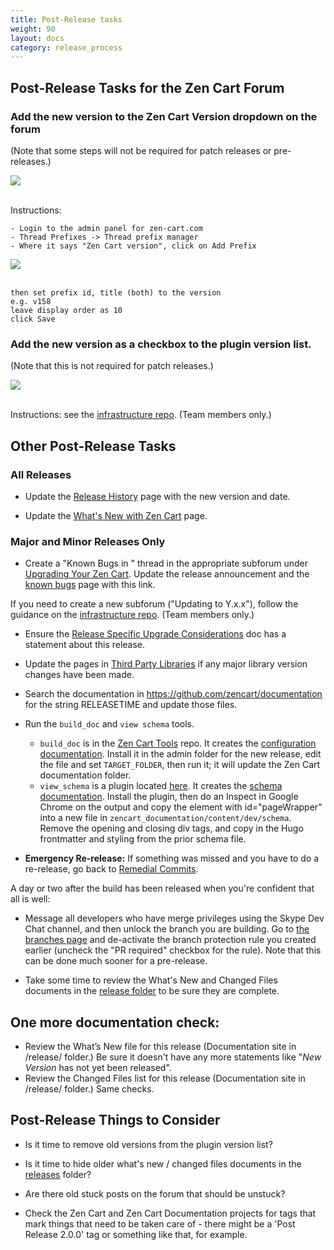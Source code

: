 ```yaml
---
title: Post-Release tasks 
weight: 90
layout: docs
category: release_process
---
```


## Post-Release Tasks for the Zen Cart Forum 

### Add the new version to the Zen Cart Version dropdown on the forum

(Note that some steps will not be required for patch releases or pre-releases.)

<img src="/images/forum_version_selection.png"> 
<br><br>

Instructions: 
```
- Login to the admin panel for zen-cart.com
- Thread Prefixes -> Thread prefix manager 
- Where it says "Zen Cart version", click on Add Prefix 
```

<img src="/images/thread_prefix_manager.png"> 
<br><br>

```
then set prefix id, title (both) to the version 
e.g. v158
leave display order as 10 
click Save
```

### Add the new version as a checkbox to the plugin version list. 

(Note that this is not required for patch releases.)

<img src="/images/plugin_version_selection.png"> 
<br><br>

Instructions: see the 
[infrastructure repo](https://github.com/zencart/infrastructure).  (Team members only.)

## Other Post-Release Tasks 

### All Releases 

- Update the [Release History](/user/about_us/release_history/) page with the new version and date.

- Update the [What's New with Zen Cart](/user/about_us/whats_new/) page.

### Major and Minor Releases Only

- Create a "Known Bugs in <release>" thread in the appropriate subforum under [Upgrading Your Zen Cart](https://www.zen-cart.com/forumdisplay.php?10-Upgrading-Your-Zen-Cart).   Update the release announcement and the [known bugs](/user/about_us/known_bugs/) page with this link.

If you need to create a new subforum ("Updating to Y.x.x"), follow the guidance on the [infrastructure repo](https://github.com/zencart/infrastructure).  (Team members only.)

- Ensure the [Release Specific Upgrade Considerations](/user/upgrading/release_specific_upgrade_considerations/) doc has a statement about this release.

- Update the pages in [Third Party Libraries](/dev/libraries/) if any major library version changes have been made.

- Search the documentation in https://github.com/zencart/documentation for the string RELEASETIME and update those files.

- Run the `build_doc` and `view schema` tools.
   - `build_doc` is in the [Zen Cart Tools](https://github.com/scottcwilson/zencart_tools) repo.  It creates the [configuration documentation](https://docs.zen-cart.com/user/admin_pages/configuration/).  Install it in the admin folder for the new release, edit the file and set `TARGET_FOLDER`, then run it; it will update the Zen Cart documentation folder. 
   - `view_schema` is a plugin located [here](https://www.zen-cart.com/downloads.php?do=file&id=2270). It creates the [schema documentation](https://docs.zen-cart.com/dev/schema/).  Install the plugin, then do an Inspect in Google Chrome on the output and copy the element with id="pageWrapper" into a new file in `zencart_documentation/content/dev/schema`.  Remove the opening and closing div tags, and copy in the Hugo frontmatter and styling from the prior schema file.

- **Emergency Re-release:** If something was missed and you have to do a re-release, go back to [Remedial Commits](/dev/release_process/release_tagging/#possible-remedial-commits). 

A day or two after the build has been released when you're confident that all is well: 

- Message all developers who have merge privileges using the Skype Dev Chat channel, and then unlock the branch you are building.  Go to [the branches page](https://github.com/zencart/zencart/settings/branches) and de-activate the branch protection rule you created earlier (uncheck the "PR required" checkbox for the rule).  Note that this can be done much sooner for a pre-release. 

- Take some time to review the What's New and Changed Files documents in the [release folder](/release) to be sure they are complete. 

## One more documentation check:
- Review the What’s New file for this release (Documentation site in /release/ folder.)  Be sure it doesn't have any more statements like "*New Version* has not yet been released".
- Review the Changed Files list for this release (Documentation site in /release/ folder.)  Same checks.


## Post-Release Things to Consider 

- Is it time to remove old versions from the plugin version list?

- Is it time to hide older what's new / changed files documents in the [releases](/releases) folder? 

- Are there old stuck posts on the forum that should be unstuck? 

- Check the Zen Cart and Zen Cart Documentation projects for tags that mark things that need to be taken care of - there might be a 'Post Release 2.0.0' tag or something like that, for example. 

